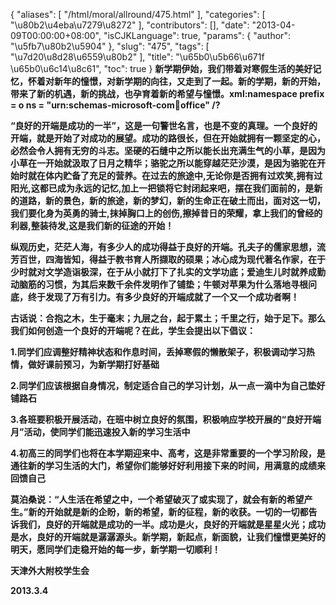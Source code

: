 {
    "aliases": [
        "/html/moral/allround/475.html"
    ],
    "categories": [
        "\u80b2\u4eba\u7279\u8272"
    ],
    "contributors": [],
    "date": "2013-04-09T00:00:00+08:00",
    "isCJKLanguage": true,
    "params": {
        "author": "\u5fb7\u80b2\u5904"
    },
    "slug": "475",
    "tags": [
        "\u7d20\u8d28\u6559\u80b2"
    ],
    "title": "\u65b0\u5b66\u671f  \u65b0\u6c14\u8c61",
    "toc": true
}
**新学期伊始，我们带着对寒假生活的美好记忆，怀着对新年的憧憬，对新学期的向往，又走到了一起。新的学期，新的开始，带来了新的机遇，新的挑战，也孕育着新的希望与憧憬。xml:namespace prefix = o ns = "urn:schemas-microsoft-com:office:office" /?**

**“良好的开端是成功的一半”，这是一句警世名言，也是不变的真理。一个良好的开端，就是开始了对成功的展望。成功的路很长，但在开始就拥有一颗坚定的心，必然会令人拥有无穷的斗志。坚硬的石缝中之所以能长出充满生气的小草，是因为小草在一开始就汲取了日月之精华；骆驼之所以能穿越茫茫沙漠，是因为骆驼在开始时就在体内贮备了充足的营养。在过去的旅途中,无论你是否拥有过欢笑,拥有过阳光,这都已成为永远的记忆,加上一把锁将它封闭起来吧，摆在我们面前的，是新的道路，新的景色，新的旅途，新的梦幻，新的生命正在破土而出，面对这一切，我们要化身为英勇的骑士,抹掉胸口上的创伤,擦掉昔日的荣耀，拿上我们的曾经的利器,整装待发,这是我们新的征途的开始！** 

**纵观历史，茫茫人海，有多少人的成功得益于良好的开端。孔夫子的儒家思想，流芳百世，四海皆知，得益于教书育人所撷取的硕果；冰心成为现代著名作家，在于少时就对文学造诣极深，在于从小就打下了扎实的文学功底；爱迪生儿时就养成勤动脑筋的习惯，为其后来数千余件发明作了铺垫；牛顿对苹果为什么落地寻根问底，终于发现了万有引力。有多少良好的开端成就了一个又一个成功者啊！**

**古话说：合抱之木，生于毫末；九层之台，起于累土；千里之行，始于足下。那么我们如何创造一个良好的开端呢？在此，学生会提出以下倡议：**

**1.同学们应调整好精神状态和作息时间，丢掉寒假的懒散架子，积极调动学习热情，做好课前预习，为新学期打好基础**

**2.同学们应该根据自身情况，制定适合自己的学习计划，从一点一滴中为自己垫好铺路石**

**3.各班要积极开展活动，在班中树立良好的氛围，积极响应学校开展的“良好开端月”活动，使同学们能迅速投入新的学习生活中**

**4.初高三的同学们也将在本学期迎来中、高考，这是非常重要的一个学习阶段，是通往新的学习生活的大门，希望你们能够好好利用接下来的时间，用满意的成绩来回馈自己**

**莫泊桑说：“人生活在希望之中，一个希望破灭了或实现了，就会有新的希望产生。”新的开始就是新的企盼，新的希望，新的征程，新的收获。一切的一切都告诉我们，良好的开端就是成功的一半。成功是火，良好的开端就是星星火光；成功是水，良好的开端就是潺潺源头。新学期，新起点，新面貌，让我们憧憬更美好的明天，愿同学们走稳开始的每一步，新学期一切顺利！**

**天津外大附校学生会**

**2013.3.4**

